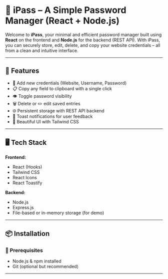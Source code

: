 # 🔐 iPass – A Simple Password Manager (React + Node.js)

Welcome to **iPass**, your minimal and efficient password manager built using **React** on the frontend and **Node.js** for the backend (REST API). With iPass, you can securely store, edit, delete, and copy your website credentials – all from a clean and intuitive interface.

---

## 🚀 Features

- 📝 Add new credentials (Website, Username, Password)
- 📋 Copy any field to clipboard with a single click
- 👁️ Toggle password visibility
- 🗑️ Delete or ✏️ edit saved entries
- 🌐 Persistent storage with REST API backend
- 🎉 Toast notifications for user feedback
- 💅 Beautiful UI with Tailwind CSS

---

## 🖥️ Tech Stack

**Frontend:**
- React (Hooks)
- Tailwind CSS
- React Icons
- React Toastify

**Backend:**
- Node.js
- Express.js
- File-based or in-memory storage (for demo)

---

## 📦 Installation

### 🔧 Prerequisites
- Node.js & npm installed
- Git (optional but recommended)

---


